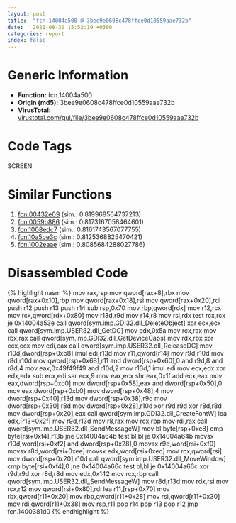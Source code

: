 ```yaml
---
layout: post
title:  "fcn.14004a500 @ 3bee9e0608c478ffce0d10559aae732b"
date:   2021-08-30 15:52:19 +0300
categories: report
index: false
---
```


# Generic Information
- **Function:** fcn.14004a500
- **Origin (md5):** 3bee9e0608c478ffce0d10559aae732b
- **VirusTotal:** [virustotal.com/gui/file/3bee9e0608c478ffce0d10559aae732b][virustotal_ref]

# Code Tags
<span class="tag" id="SCREEN">SCREEN</span>


# Similar Functions

1. [fcn.00432e09][similar_1_ref] (sim.: 0.819968564737213)
2. [fcn.0059b886][similar_2_ref] (sim.: 0.8173167058464601)
3. [fcn.1008edc7][similar_3_ref] (sim.: 0.8161743567077755)
4. [fcn.10a5be3c][similar_4_ref] (sim.: 0.8125368825470421)
5. [fcn.1002eaae][similar_5_ref] (sim.: 0.8085684288027786)


# Disassembled Code

{% highlight nasm %}
mov rax,rsp
mov qword[rax+8],rbx
mov qword[rax+0x10],rbp
mov qword[rax+0x18],rsi
mov qword[rax+0x20],rdi
push r12
push r13
push r14
sub rsp,0x70
mov rbp,qword[rdx]
mov r12,rcx
mov rcx,qword[rdx+0x80]
mov r13d,r9d
mov r14,r8
mov rsi,rdx
test rcx,rcx
je 0x14004a53e
call qword[sym.imp.GDI32.dll_DeleteObject]
xor ecx,ecx
call qword[sym.imp.USER32.dll_GetDC]
mov edx,0x5a
mov rcx,rax
mov rbx,rax
call qword[sym.imp.GDI32.dll_GetDeviceCaps]
mov rdx,rbx
xor ecx,ecx
mov edi,eax
call qword[sym.imp.USER32.dll_ReleaseDC]
mov r10d,dword[rsp+0xb8]
imul edi,r13d
mov r11,qword[r14]
mov r9d,r10d
mov r8d,r10d
mov qword[rsp+0x68],r11
and dword[rsp+0x60],0
and r9d,8
and r8d,4
mov eax,0x49f49f49
and r10d,2
mov r13d,1
imul edi
mov ecx,edx
xor edx,edx
sub ecx,edi
sar ecx,9
mov eax,ecx
shr eax,0x1f
add ecx,eax
mov eax,dword[rsp+0xc0]
mov dword[rsp+0x58],eax
and dword[rsp+0x50],0
mov eax,dword[rsp+0xb0]
mov dword[rsp+0x48],4
mov dword[rsp+0x40],r13d
mov dword[rsp+0x38],r9d
mov dword[rsp+0x30],r8d
mov dword[rsp+0x28],r10d
xor r9d,r9d
xor r8d,r8d
mov dword[rsp+0x20],eax
call qword[sym.imp.GDI32.dll_CreateFontW]
lea edx,[r13+0x2f]
mov r9d,r13d
mov r8,rax
mov rcx,rbp
mov rdi,rax
call qword[sym.imp.USER32.dll_SendMessageW]
mov bl,byte[rsp+0xc8]
cmp byte[rsi+0xf4],r13b
jne 0x14004a64b
test bl,bl
je 0x14004a64b
movsx r10d,word[rsi+0xf2]
and dword[rsp+0x28],0
movsx r9d,word[rsi+0xf0]
movsx r8d,word[rsi+0xee]
movsx edx,word[rsi+0xec]
mov rcx,qword[rsi]
mov dword[rsp+0x20],r10d
call qword[sym.imp.USER32.dll_MoveWindow]
cmp byte[rsi+0xf4],0
jne 0x14004a66c
test bl,bl
je 0x14004a66c
xor r9d,r9d
xor r8d,r8d
mov edx,0x142
mov rcx,rbp
call qword[sym.imp.USER32.dll_SendMessageW]
mov r8d,r13d
mov rdx,rsi
mov rcx,r12
mov qword[rsi+0x80],rdi
lea r11,[rsp+0x70]
mov rbx,qword[r11+0x20]
mov rbp,qword[r11+0x28]
mov rsi,qword[r11+0x30]
mov rdi,qword[r11+0x38]
mov rsp,r11
pop r14
pop r13
pop r12
jmp fcn.1400381d0
{% endhighlight %}


[similar_1_ref]: /report/fcn.00432e09@46f6c2adf1fd4d1453ed312ca79dd9bf
[similar_2_ref]: /report/fcn.0059b886@fd515d36e5c3696f076b92b737a2556c
[similar_3_ref]: /report/fcn.1008edc7@89dc67d2f980e8488f97b1bf8cb24258
[similar_4_ref]: /report/fcn.10a5be3c@89dc67d2f980e8488f97b1bf8cb24258
[similar_5_ref]: /report/fcn.1002eaae@89dc67d2f980e8488f97b1bf8cb24258
[virustotal_ref]: https://www.virustotal.com/gui/file/3bee9e0608c478ffce0d10559aae732b